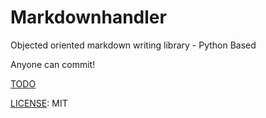 # Markdownhandler

Objected oriented markdown writing library - Python Based

Anyone can commit!

[TODO](https://github.com/DPS0340/Markdownhandler.py/blob/master/TODO.md)

[LICENSE](https://github.com/DPS0340/Markdownhandler.py/blob/master/LICENSE): MIT
